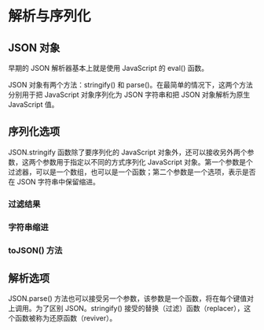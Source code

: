 # 解析与序列化

## JSON 对象

早期的 JSON 解析器基本上就是使用 JavaScript 的 eval() 函数。

JSON 对象有两个方法：stringify() 和 parse()。在最简单的情况下，这两个方法分别用于把 JavaScript 对象序列化为 JSON 字符串和把 JSON 对象解析为原生 JavaScript 值。

## 序列化选项

JSON.stringify 函数除了要序列化的 JavaScript 对象外，还可以接收另外两个参数，这两个参数用于指定以不同的方式序列化 JavaScript 对象。第一个参数是个过滤器，可以是一个数组，也可以是一个函数；第二个参数是一个选项，表示是否在 JSON 字符串中保留缩进。

### 过滤结果

### 字符串缩进

### toJSON() 方法

## 解析选项

JSON.parse() 方法也可以接受另一个参数，该参数是一个函数，将在每个键值对上调用。为了区别 JSON。stringify() 接受的替换（过滤）函数（replacer），这个函数被称为还原函数（reviver）。
